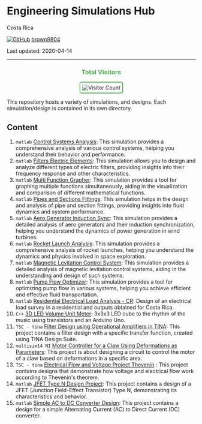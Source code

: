 # Engineering Simulations Hub

Costa Rica 

[![GitHub](https://img.shields.io/badge/--181717?logo=github&logoColor=ffffff)](https://github.com/)
[brown9804](https://github.com/brown9804)

Last updated: 2020-04-14

------------------------------------------

<div align="center">
  <h3 style="color: #4CAF50;">Total Visitors</h3>
  <img src="https://profile-counter.glitch.me/brown9804/count.svg" alt="Visitor Count" style="border: 2px solid #4CAF50; border-radius: 5px; padding: 5px;"/>
</div>

This repository hosts a variety of simulations, and designs. Each simulation/design is contained in its own directory. 

## Content

1. `matlab` [Control Systems Analysis](./1_ControlSystemsAnalysis/): This simulation provides a comprehensive analysis of various control systems, helping you understand their behavior and performance.
2. `matlab` [Filters Electric Elements](./2_FiltersElectricElements/): This simulation allows you to design and analyze different types of electric filters, providing insights into their frequency response and other characteristics.
3. `matlab` [Multi Function Grapher](./3_MultiFuncGrapher/): This simulation provides a tool for graphing multiple functions simultaneously, aiding in the visualization and comparison of different mathematical functions.
4. `matlab` [Pipes and Sections Fittings](./4_PipesnSectionsFittings/): This simulation helps in the design and analysis of pipe and section fittings, providing insights into fluid dynamics and system performance.
5. `matlab` [Aero Generator Induction Sync](./5_AeroGeneratorInductionSync/): This simulation provides a detailed analysis of aero generators and their induction synchronization, helping you understand the dynamics of power generation in wind turbines.
6. `matlab` [Rocket Launch Analysis](./6_RocketLaunchAnalysis/): This simulation provides a comprehensive analysis of rocket launches, helping you understand the dynamics and physics involved in space exploration.
7. `matlab` [Magnetic Levitation Control System](./7_MagneticLevitationControlSystem/): This simulation provides a detailed analysis of magnetic levitation control systems, aiding in the understanding and design of such systems.
8. `matlab` [Pump Flow Optimizer](./8_PumpFlowOptimizer/): This simulation provides a tool for optimizing pump flow in various systems, helping you achieve efficient and effective fluid transportation.
9. `matlab` [Residential Electrical Load Analysis - CR](./9_ResidentialLoadAnalysis-CR/): Design of an electrical load survey in a residential and outputs obtained for Costa Rica.
10. `C++` [3D LED Volume Unit Meter](./10_3DLedVUmeter/): 3x3x3 LED cube to the rhythm of the music using transistors and an Arduino Uno.
11. `TSC - tina` [Filter Design using Operational Amplifiers in TINA](./11_FilterDesignWithOpAmpsInTINA/): This project contains a filter design with a specific transfer function, created using TINA Design Suite.
12. `multisim14 NI` [Motor Controller for a Claw Using Deformations as Parameters](./12_ClawMotorController/): This project is about designing a circuit to control the motor of a claw based on deformations in a specific area.
13. `TSC - tina` [Electrical Flow and Voltage Project Thevenin](./13_TheveninTinaSimulations/) : This project contains designs that demonstrate how voltage and electrical flow work according to Thevenin's theorem.
14. `matlab` [JFET Type N Design Project](./14_JFET-NDesign/): This project contains a design of a JFET (Junction Field-Effect Transistor) Type N, demonstrating its characteristics and behavior.
15. `matlab` [Simple AC to DC Converter Design](./15_AC-DC_DesignSimulation/): This project contains a design for a simple Alternating Current (AC) to Direct Current (DC) converter.
